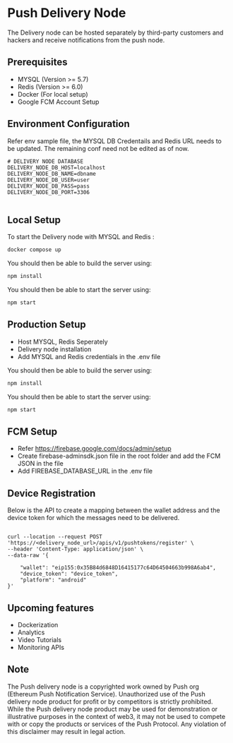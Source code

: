 # Push Delivery Node

The Delivery node can be hosted separately by third-party customers and hackers and receive notifications from the push node.

## Prerequisites

- MYSQL (Version >= 5.7)
- Redis (Version >= 6.0)
- Docker (For local setup)
- Google FCM Account Setup


## Environment Configuration

Refer env sample file, the MYSQL DB Credentails and Redis URL needs to be updated. The remaining conf need not be edited as of now.

```
# DELIVERY NODE DATABASE
DELIVERY_NODE_DB_HOST=localhost
DELIVERY_NODE_DB_NAME=dbname
DELIVERY_NODE_DB_USER=user
DELIVERY_NODE_DB_PASS=pass
DELIVERY_NODE_DB_PORT=3306


```


## Local Setup

To start the Delivery node with MYSQL and Redis :

```sh
docker compose up
```

You should then be able to build the server using:

```sh
npm install
```

You should then be able to start the server using:

```sh
npm start
```




## Production Setup

- Host MYSQL, Redis Seperately
- Delivery node installation
- Add MYSQL and Redis credentials in the .env file

You should then be able to build the server using:

```sh
npm install
```

You should then be able to start the server using:

```sh
npm start
```



## FCM Setup

- Refer https://firebase.google.com/docs/admin/setup
- Create firebase-adminsdk.json file in the root folder and add the FCM JSON in the file
- Add FIREBASE_DATABASE_URL in the .env file



## Device Registration

Below is the API to create a mapping between the wallet address and the device token for which the messages need to be delivered.

```

curl --location --request POST 'https://<delivery_node_url>/apis/v1/pushtokens/register' \
--header 'Content-Type: application/json' \
--data-raw '{
    
    "wallet": "eip155:0x35B84d6848D16415177c64D64504663b998A6ab4",
    "device_token": "device_token",
    "platform": "android"
}'

```



## Upcoming features

- Dockerization
- Analytics
- Video Tutorials
- Monitoring APIs


## Note

The Push delivery node is  a copyrighted work owned by Push org (Ethereum Push Notification Service). Unauthorized use of the Push delivery node product for profit or by competitors is strictly prohibited. While the Push delivery node product may be used for demonstration or illustrative purposes in the context of web3, it may not be used to compete with or copy the products or services of the Push Protocol. Any violation of this disclaimer may result in legal action.

